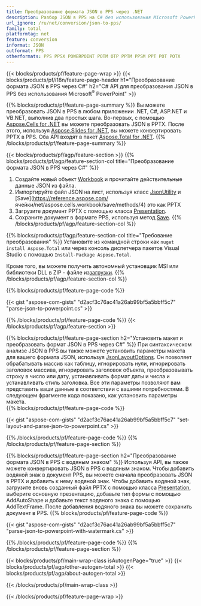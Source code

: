 ```yaml
---
title: Преобразование формата JSON в PPS через .NET
description: Разбор JSON в PPS на C# без использования Microsoft PowerPoint
url_ignore: /ru/net/conversion/json-to-pps/
family: total
platformtag: net
feature: conversion
informat: JSON
outformat: PPS
otherformats: PPS PPSX POWERPOINT POTM OTP PPTM PPSM PPT POT POTX
---
```

{{< blocks/products/pf/feature-page-wrap >}}
{{< blocks/products/pf/i18n/feature-page-header h1="Преобразование формата JSON в PPS через C#" h2="C# API для преобразования JSON в PPS без использования Microsoft<sup>&reg;</sup> PowerPoint" >}}

{{% blocks/products/pf/feature-page-summary %}}
Вы можете преобразовать JSON в PPS в любом приложении .NET, C#, ASP.NET и VB.NET, выполнив два простых шага. Во-первых, с помощью [Aspose.Cells for .NET](https://products.aspose.com/cells/net/) вы можете преобразовать JSON в PPTX. После этого, используя [Aspose.Slides for .NET](https://products.aspose.com/slides/net/), вы можете конвертировать PPTX в PPS. Оба API входят в пакет [Aspose.Total for .NET](https://products.aspose.com/total/net/).
{{% /blocks/products/pf/feature-page-summary  %}}

{{< blocks/products/pf/agp/feature-section >}}
{{% blocks/products/pf/agp/feature-section-col title="Преобразование формата JSON в PPS через C#" %}}
1. Создайте новый объект [Workbook](https://reference.aspose.com/cells/net/aspose.cells/workbook) и прочитайте действительные данные JSON из файла.
2. Импортируйте файл JSON на лист, используя класс [JsonUtility](https://reference.aspose.com/cells/net/aspose.cells.utility/jsonutility) и [Save](https://reference.aspose.com/ ячейки/net/aspose.cells.workbook/save/methods/4) это как PPTX
3. Загрузите документ PPTX с помощью класса [Presentation](https://reference.aspose.com/slides/net/aspose.slides/presentation).
4. Сохраните документ в формате PPS, используя метод [Save](https://reference.aspose.com/slides/net/aspose.slides.presentation/save/methods/5).
{{% /blocks/products/pf/agp/feature-section-col %}}

{{% blocks/products/pf/agp/feature-section-col title="Требование преобразования" %}}
Установите из командной строки как ```nuget install Aspose.Total``` или через консоль диспетчера пакетов Visual Studio с помощью ```Install-Package Aspose.Total```.

Кроме того, вы можете получить автономный установщик MSI или библиотеки DLL в ZIP - файле из[загрузки](https://releases.aspose.comtotal/net).
{{% /blocks/products/pf/agp/feature-section-col %}}

{{% blocks/products/pf/feature-page-code %}}

{{< gist "aspose-com-gists" "d2acf3c76ac41a26ab99bf5a5bbff5c7" "parse-json-to-powerpoint.cs" >}}


{{% /blocks/products/pf/feature-page-code %}}
{{< /blocks/products/pf/agp/feature-section >}}

{{% blocks/products/pf/feature-page-section  h2="Установить макет и преобразовать формат JSON в PPS через С#" %}}
При синтаксическом анализе JSON в PPS вы также можете установить параметры макета для вашего формата JSON, используя [JsonLayoutOptions](https://reference.aspose.com/cells/net/aspose.cells.utility/jsonlayoutoptions). Он позволяет обрабатывать массив как таблицу, игнорировать нули, игнорировать заголовок массива, игнорировать заголовок объекта, преобразовывать строку в число или дату, устанавливать формат даты и числа и устанавливать стиль заголовка. Все эти параметры позволяют вам представить ваши данные в соответствии с вашими потребностями. В следующем фрагменте кода показано, как установить параметры макета.  
{{% blocks/products/pf/feature-page-code %}}

{{< gist "aspose-com-gists" "d2acf3c76ac41a26ab99bf5a5bbff5c7" "set-layout-and-parse-json-to-powerpoint.cs" >}}

{{% /blocks/products/pf/feature-page-code  %}}
{{% /blocks/products/pf/feature-page-section %}}

{{% blocks/products/pf/feature-page-section  h2="Преобразование формата JSON в PPS с водяным знаком" %}}
Используя API, вы также можете конвертировать JSON в PPS с водяным знаком. Чтобы добавить водяной знак в документ PPS, вы можете сначала преобразовать JSON в PPTX и добавить к нему водяной знак. Чтобы добавить водяной знак, загрузите вновь созданный файл PPTX с помощью класса [Presentation](https://reference.aspose.com/slides/net/aspose.slides/presentation), выберите основную презентацию, добавьте тип формы с помощью AddAutoShape и добавьте текст водяного знака с помощью AddTextFrame. После добавления водяного знака вы можете сохранить документ в PPS. 
{{% blocks/products/pf/feature-page-code %}}

{{< gist "aspose-com-gists" "d2acf3c76ac41a26ab99bf5a5bbff5c7" "parse-json-to-powerpoint-with-watermark.cs" >}}

{{% /blocks/products/pf/feature-page-code  %}}
{{% /blocks/products/pf/feature-page-section %}}

{{< blocks/products/pf/main-wrap-class isAutogenPage="true" >}}
{{< blocks/products/pf/agp/other-autogen-total >}}
{{< blocks/products/pf/agp/about-autogen-total >}}

{{< /blocks/products/pf/main-wrap-class >}}

{{< /blocks/products/pf/feature-page-wrap >}}